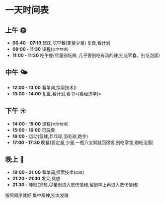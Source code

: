 # 一天时间表
## 上午 🌞
- **06:40 - 07:10** 起床,吃早餐(定量少量) 复盘,看计划 
- **08:00 - 11:30** 课程(`大学物理`)
- **11:00 - 11:30** 吃午餐(尽量别吃辣, 几乎要别吃有汤的辣,别吃零食，别吃泡面)
## 中午 🌤️
- **12:00 - 13:00** 看单词,探索技术()
- **13:00 - 14:00** 复盘,看计划,看书<[看经济学]>
## 下午 ☀️
- **14:00 - 15:00** 课程(`大学物理`)
- **15:00 - 16:00** 可玩耍
- **16:00 -**       运动(篮球,乒乓球,羽毛球,跑步)
- **17:00 - 17:30** 晚餐(要定量,少量,一瓶八宝粥就回宿舍,别吃零食,别吃泡面)
## 晚上 🌙
- **18:00 - 21:00** 看单词,探索技术(`运维`)
- **21:20 - 21:30** 发呆,冥想
- **21:30 -**       睡眠(冥想,尽量别进入悲伤情绪,留到早上再进入悲伤情绪)

按照顺序就好
集中精神,别太发散

